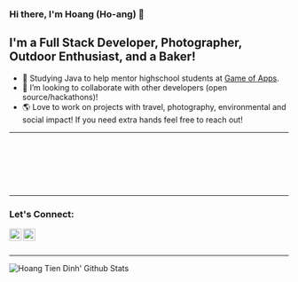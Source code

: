 ### Hi there, I'm Hoang (Ho-ang) 👋

## I'm a Full Stack Developer, Photographer, Outdoor Enthusiast, and a Baker!
- 📖 Studying Java to help mentor highschool students at [Game of Apps](http://gameofapps.org/).
- 👯 I’m looking to collaborate with other developers (open source/hackathons)!
- 🌎 Love to work on projects with travel, photography, environmental and social impact! If you need extra hands feel free to reach out!
---

<br />
<br />
<br />
<br />
<br />

---

### Let's Connect:

[<img align="left" alt="Hoang Tien Dinh | LinkedIn" width="22px" src="https://image.flaticon.com/icons/svg/1409/1409945.svg" />][linkedin]
[<img align="left" alt="Hoang Tien Dinh | Instagram" width="22px" src="https://image.flaticon.com/icons/svg/733/733558.svg" />][instagram]

<br />
<br />

---

<img align="left" alt="Hoang Tien Dinh' Github Stats" src="https://github-readme-stats.vercel.app/api?username=HoangTienDinh&show_icons=true&hide_border=true&theme=synthwave" />

[instagram]: https://www.instagram.com/hohohoang/
[linkedin]: https://www.linkedin.com/in/hoangdinh90/
